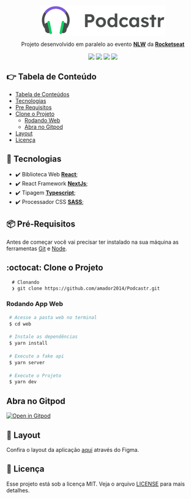 <p align="center" >
  <img align="center"src="/public/logo.svg" />
</p>

<p align="center" >
  Projeto desenvolvido em paralelo ao evento <strong><a href="https://nextlevelweek.com">NLW</a></strong> da <strong><a href="https://rocketseat.com.br/">Rocketseat</a></strong>
</p>


<p align="center" >
  <img align="center" src="https://img.shields.io/github/last-commit/amador2014/Podcastr">
  <img align="center" src="https://img.shields.io/github/license/amador2014/Podcastr" />
  <img align="center" src="https://img.shields.io/github/languages/count/amador2014/Podcastr" />
  <img align="center" src="https://img.shields.io/github/languages/top/amador2014/Podcastr" />
</p>


<div id="tabela-de-conteudo" />

## :point_right: Tabela de Conteúdo
- [Tabela de Conteúdos](#tabela-de-conteudo)
- [Tecnologias](#tech)
- [Pre Requisitos](#pre-requisitos)
- [Clone o Projeto](#clonando)
  - [Rodando Web](#run-web)
  - [Abra no Gitpod](#gitpod)
- [Layout](#layout)
- [Licença](#licenca)


<div id="tech" />

## :rocket: Tecnologias
- :heavy_check_mark: Biblioteca Web **[React](https://reactjs.org/)**;
- :heavy_check_mark: React Framework **[NextJs](https://nextjs.org/)**;
- :heavy_check_mark: Tipagem **[Typescript](https://www.typescriptlang.org/)**;
- :heavy_check_mark: Processador CSS **[SASS](https://sass-lang.com/)**;


<div id="pre-requisitos" />

## 📦️ Pré-Requisitos
Antes de começar você vai precisar ter instalado na sua máquina as ferramentas [Git](https://git-scm.com/downloads) e [Node](https://nodejs.org/en/). 


<div id="clonando" />

## :octocat: Clone o Projeto
```git
  # Clonando
  ❯ git clone https://github.com/amador2014/Podcastr.git
 ```


<div id="run-web" />

### Rodando App Web
```bash
 # Acesse a pasta web no terminal
 $ cd web

 # Instale as dependências
 $ yarn install

 # Execute a fake api
 $ yarn server

 # Execute o Projeto
 $ yarn dev 
```

<div id="gitpod" />

## Abra no Gitpod
[![Open in Gitpod](https://gitpod.io/button/open-in-gitpod.svg)](https://gitpod.io/#https://github.com/amador2014/Podcastr)


<div id="layout" />

## 🎨 Layout
Confira o layout da aplicação [aqui](https://www.figma.com/file/BR6eOIPTK749iWi5zQYWjG/Podcastr-(Copy)) através do Figma.


<div id="licenca" />

## :memo: Licença
Esse projeto está sob a licença MIT. Veja o arquivo [LICENSE](LICENSE.md) para mais detalhes.





